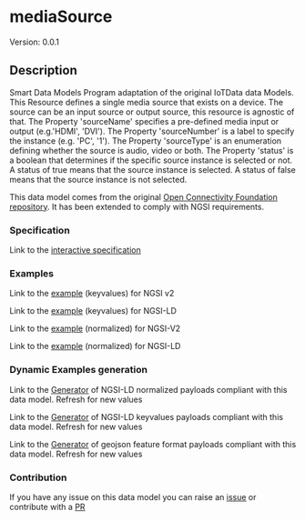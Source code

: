 # mediaSource
Version: 0.0.1

## Description 

Smart Data Models Program adaptation of the original IoTData data Models. This Resource defines a single media source that exists on a device. The source can be an input source or output source, this resource is agnostic of that. The Property 'sourceName' specifies a pre-defined media input or output (e.g.'HDMI', 'DVI'). The Property 'sourceNumber' is a label to specify the instance (e.g. 'PC', '1'). The Property 'sourceType' is an enumeration defining whether the source is audio, video or both. The Property 'status' is a boolean that determines if the specific source instance is selected or not.  A status of true means that the source instance is selected.  A status of false means that the source instance is not selected.

This data model comes from the original [Open Connectivity Foundation repository](https://github.com/openconnectivityfoundation/IoTDataModels). It has been extended to comply with NGSI requirements.
### Specification

Link to the [interactive specification](https://swagger.lab.fiware.org/?url=https://smart-data-models.github.io/dataModel.OCF/mediaSource/swagger.yaml)
### Examples

Link to the [example](https://smart-data-models.github.io/dataModel.OCF/mediaSource/examples/example.json) (keyvalues) for NGSI v2

Link to the [example](https://smart-data-models.github.io/dataModel.OCF/mediaSource/examples/example.jsonld) (keyvalues) for NGSI-LD

Link to the [example](https://smart-data-models.github.io/dataModel.OCF/mediaSource/examples/example-normalized.json) (normalized) for NGSI-V2

Link to the [example](https://smart-data-models.github.io/dataModel.OCF/mediaSource/examples/example-normalized.jsonld) (normalized) for NGSI-LD
### Dynamic Examples generation

Link to the [Generator](https://smartdatamodels.org/extra/ngsi-ld_generator.php?schemaUrl=https://raw.githubusercontent.com/smart-data-models/dataModel.OCF/master/mediaSource/schema.json&email=info@smartdatamodels.org) of NGSI-LD normalized payloads compliant with this data model. Refresh for new values

Link to the [Generator](https://smartdatamodels.org/extra/ngsi-ld_generator_keyvalues.php?schemaUrl=https://raw.githubusercontent.com/smart-data-models/dataModel.OCF/master/mediaSource/schema.json&email=info@smartdatamodels.org) of NGSI-LD keyvalues payloads compliant with this data model. Refresh for new values

Link to the [Generator](https://smartdatamodels.org/extra/geojson_features_generator.php?schemaUrl=https://raw.githubusercontent.com/smart-data-models/dataModel.OCF/master/mediaSource/schema.json&email=info@smartdatamodels.org) of geojson feature format payloads compliant with this data model. Refresh for new values
### Contribution

 If you have any issue on this data model you can raise an [issue](https://github.com/smart-data-models/dataModel.OCF/issues)  or contribute with a [PR](https://github.com/smart-data-models/dataModel.OCF/pulls)